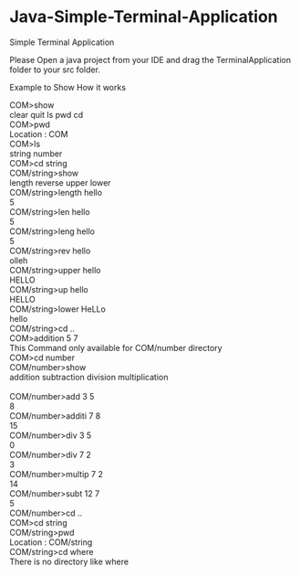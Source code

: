 # Java-Simple-Terminal-Application
Simple Terminal Application

Please Open a java project from your IDE and drag the TerminalApplication folder to your src folder.

Example to Show How it works

COM>show<br>
clear	quit	ls	pwd	cd	<br>
COM>pwd<br>
Location : COM<br>
COM>ls<br>
string	number	<br>
COM>cd string<br>
COM/string>show<br>
length	reverse	upper	lower	<br>
COM/string>length hello<br>
5<br>
COM/string>len hello<br>
5<br>
COM/string>leng hello<br>
5<br>
COM/string>rev hello<br>
olleh<br>
COM/string>upper hello<br>
HELLO<br>
COM/string>up hello<br>
HELLO<br>
COM/string>lower HeLLo<br>
hello<br>
COM/string>cd ..<br>
COM>addition 5 7<br>
This Command only available for COM/number directory<br>
COM>cd number<br>
COM/number>show<br>
addition	subtraction	division	multiplication<br>	
COM/number>add 3 5<br>
8<br>
COM/number>additi 7 8<br>
15<br>
COM/number>div 3 5<br>
0<br>
COM/number>div 7 2<br>
3<br>
COM/number>multip 7 2<br>
14<br>
COM/number>subt 12 7<br>
5<br>
COM/number>cd ..<br>
COM>cd string<br>
COM/string>pwd<br>
Location : COM/string<br>
COM/string>cd where<br>
There is no directory like where<br>
